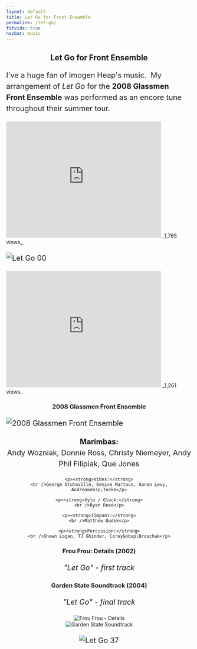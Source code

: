 ```yaml
---
layout: default
title: Let Go for Front Ensemble
permalink: /let-go/
fitvids: true
navbar: music
---
```

<!-- #TODO: move to an external stylesheet -->
<style>
div.lead {
    margin-right: auto;
    margin-left: auto;
    max-width: 680px;
}
h2, h3 {
    text-align: center;
}
p {
    font-size: 20px;
    line-height: 30px;
}
div.members {
    text-align: center;
}
</style>

## Let Go for Front&nbsp;Ensemble
<div class="lead">
    <p>
        I've a huge fan of Imogen Heap's music.&nbsp; My arrangement of <em>Let Go</em> for
        the <strong>2008 Glassmen Front&nbsp;Ensemble</strong> was performed as an encore tune
        throughout their summer&nbsp;tour.
    </p>
</div>

<iframe width="420" height="315" src="https://www.youtube.com/embed/POQTj_0n1So"
    frameborder="0" allowfullscreen>
</iframe>
_1,765 views_

![Let Go 00](../assets/let-go/frou-frou-let-go-00.png)

<iframe width="420" height="315" src="https://www.youtube.com/embed/jj4roqr0Zok"
    frameborder="0" allowfullscreen>
</iframe>
_1,261 views_

<br>

### 2008 Glassmen Front Ensemble
![2008 Glassmen Front Ensemble](../assets/img/glassmen-pit-2008.jpg)

<!-- #TODO: convert to semantic and styled markup -->
<!-- bulleted list? -->
<div class="members">
    <p><strong>Marimbas:</strong>
    <br />Andy Wozniak, Donnie Ross, Christy Niemeyer, Andy Phil Filipiak, Que&nbsp;Jones</p>

    <p><strong>Vibes:</strong>
    <br />George Stuteville, Denise Martaus, Aaron Levy, Andrea&nbsp;Teske</p>

    <p><strong>Xylo / Glock:</strong>
    <br />Ryan Reed</p>

    <p><strong>Timpani:</strong>
    <br />Matthew Dudek</p>

    <p><strong>Percussion:</strong>
    <br />Shawn Logan, TJ Ghinder, Corey&nbsp;Broschak</p>
<div>

<div class="row">
    <div class="col-xs-6">
        <h3>Frou Frou: Details&nbsp;(2002)</h3>
        <p><em>"Let Go" - first track</em></p>
    </div>
    <div class="col-xs-6">
        <h3>Garden State Soundtrack&nbsp;(2004)</h3>
        <p><em>"Let Go" - final track</em></p>
    </div>
</div>
<div class="row">
    <div class="col-xs-6">
        <img src="../assets/let-go/frou-frou300.jpg" alt="Frou Frou - Details">
    </div>
    <div class="col-xs-6">
        <img src="../assets/let-go/garden-state300.jpg" alt="Garden State Soundtrack">
    </div>
</div>

<p><img src="../assets/let-go/frou-frou-let-go-37.png" alt="Let Go 37" /></p>

<!-- #TODO: display number of video views -->
<!-- fetch via YouTube API and generate dynamically via JavaScript -->

<!-- #IDEA: order of two videos? alternate / random? -->
